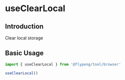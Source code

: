 # useClearLocal

## Introduction

Clear local storage

## Basic Usage

```ts
import { useClearLocal } from '@flypeng/tool/browser'

useClearLocal()
```
